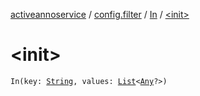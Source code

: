[activeannoservice](../../index.md) / [config.filter](../index.md) / [In](index.md) / [&lt;init&gt;](./-init-.md)

# &lt;init&gt;

`In(key: `[`String`](https://kotlinlang.org/api/latest/jvm/stdlib/kotlin/-string/index.html)`, values: `[`List`](https://kotlinlang.org/api/latest/jvm/stdlib/kotlin.collections/-list/index.html)`<`[`Any`](https://kotlinlang.org/api/latest/jvm/stdlib/kotlin/-any/index.html)`?>)`